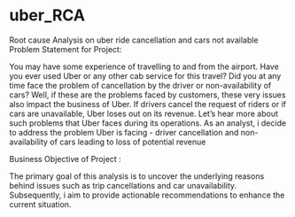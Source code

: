 # uber_RCA
Root cause Analysis on uber ride cancellation and cars not available
Problem Statement for Project:

 You may have some experience of travelling to and from the airport. Have you ever used Uber or any other cab service for this travel? Did you at any time face the problem of cancellation by the driver or non-availability of cars?
Well, if these are the problems faced by customers, these very issues also impact the business of Uber. If drivers cancel the request of riders or if cars are unavailable, Uber loses out on its revenue. Let’s hear more about such problems that Uber faces during its operations.
As an analyst, i decide to address the problem Uber is facing - driver cancellation and non-availability of cars leading to loss of potential revenue

Business Objective of Project :

 The primary goal of this analysis is to uncover the underlying reasons behind issues such as trip cancellations and car unavailability. Subsequently, i aim to provide actionable recommendations to enhance the current situation.
